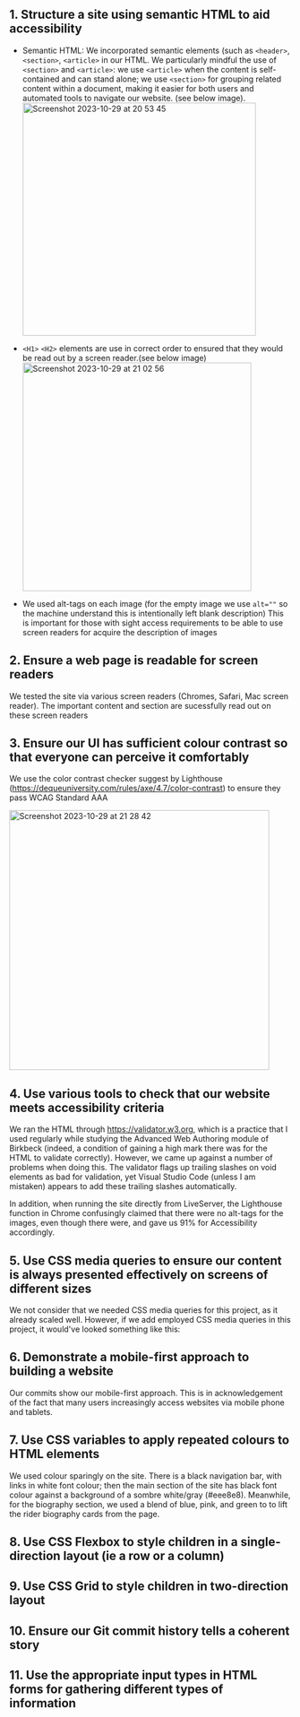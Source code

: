 ## 1. Structure a site using semantic HTML to aid accessibility





- Semantic HTML: We incorporated semantic elements (such as `<header>`, `<section>`, `<article>`  in our HTML. We particularly mindful the use of `<section>` and `<article>`:  we use `<article>` when the content is self-contained and can stand alone; we use `<section>` for grouping related content within a document, making it easier for both users and automated tools to navigate our website. (see below image). 
  <img width="416" alt="Screenshot 2023-10-29 at 20 53 45" src="https://github.com/FAC29A/lucien-portfolio/assets/128807685/eeafb45b-42e9-4fbe-b27c-106dac3e41da">

- `<H1>` `<H2>` elements are use in correct order to ensured that they would be read out by a screen reader.(see below image)
  <img width="408" alt="Screenshot 2023-10-29 at 21 02 56" src="https://github.com/FAC29A/lucien-portfolio/assets/128807685/d1dd2892-15be-421f-bc32-5aad45b7a854">


- We used alt-tags on each image (for the empty image we use `alt=""` so the machine understand this is intentionally left blank description) This is important for those with sight access requirements to be able to use screen readers for acquire the description of images


## 2. Ensure a web page is readable for screen readers

We tested the site via various screen readers (Chromes, Safari, Mac screen reader). The important content and section are sucessfully read out on these screen readers


## 3. Ensure our UI has sufficient colour contrast so that everyone can perceive it comfortably

We use the color contrast checker suggest by Lighthouse (https://dequeuniversity.com/rules/axe/4.7/color-contrast) to ensure they pass WCAG Standard AAA

<img width="464" alt="Screenshot 2023-10-29 at 21 28 42" src="https://github.com/FAC29A/lucien-portfolio/assets/128807685/cdd6b6cb-1289-4801-8bfd-fcd9cdb48134">




## 4. Use various tools to check that our website meets accessibility criteria

We ran the HTML through https://validator.w3.org, which is a practice that I used regularly while studying the Advanced Web Authoring module of Birkbeck (indeed, a condition of gaining a high mark there was for the HTML to validate correctly). However, we came up against a number of problems when doing this. The validator flags up trailing slashes on void elements as bad for validation, yet Visual Studio Code (unless I am mistaken) appears to add these trailing slashes automatically.

In addition, when running the site directly from LiveServer, the Lighthouse function in Chrome confusingly claimed that there were no alt-tags for the images, even though there were, and gave us 91% for Accessibility accordingly.

## 5. Use CSS media queries to ensure our content is always presented effectively on screens of different sizes
We not consider that we needed CSS media queries for this project, as it already scaled well. However, if we add employed CSS media queries in this project, it would've looked something like this:

## 6. Demonstrate a mobile-first approach to building a website
Our commits show our mobile-first approach. This is in acknowledgement of the fact that many users increasingly access websites via mobile phone and tablets.

## 7. Use CSS variables to apply repeated colours to HTML elements

We used colour sparingly on the site. There is a black navigation bar, with links in white font colour; then the main section of the site has black font colour against a background of a sombre white/gray (#eee8e8). Meanwhile, for the biography section, we used a blend of blue, pink, and green to to lift the rider biography cards from the page.

## 8. Use CSS Flexbox to style children in a single-direction layout (ie a row or a column)

## 9. Use CSS Grid to style children in two-direction layout

## 10. Ensure our Git commit history tells a coherent story

## 11. Use the appropriate input types in HTML forms for gathering different types of information
